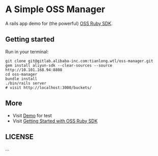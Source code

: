 # A Simple OSS Manager

A rails app demo for (the powerful) [OSS Ruby SDK][oss-ruby-sdk].

## Getting started

Run in your terminal:

    git clone git@gitlab.alibaba-inc.com:tianlong.wtl/oss-manager.git
    gem install aliyun-sdk --clear-sources --source http://10.101.168.94:8808
    cd oss-manager
    bundle install
    ./bin/rails server
    # visit http://localhost:3000/buckets/

## More

- Visit [Demo][oss-manager-demo] for test
- Visit [Getting Started with OSS Ruby SDK][get-started-with-sdk]

## LICENSE

...

[oss-ruby-sdk]: http://gitlab.alibaba-inc.com/oss/ruby-sdk
[oss-manager-demo]: http://10.101.168.94:3000/buckets/t-ruby-test/objects
[get-started-with-sdk]: http://10.101.168.94/d/aliyun-oss-sdk-doc/frames.html#!file.README.html
